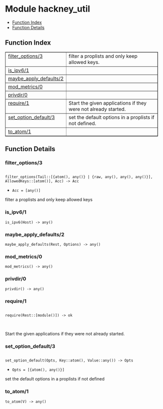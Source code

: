 

# Module hackney_util #
* [Function Index](#index)
* [Function Details](#functions)


<a name="index"></a>

## Function Index ##


<table width="100%" border="1" cellspacing="0" cellpadding="2" summary="function index"><tr><td valign="top"><a href="#filter_options-3">filter_options/3</a></td><td>filter a proplists and only keep allowed keys.</td></tr><tr><td valign="top"><a href="#is_ipv6-1">is_ipv6/1</a></td><td></td></tr><tr><td valign="top"><a href="#maybe_apply_defaults-2">maybe_apply_defaults/2</a></td><td></td></tr><tr><td valign="top"><a href="#mod_metrics-0">mod_metrics/0</a></td><td></td></tr><tr><td valign="top"><a href="#privdir-0">privdir/0</a></td><td></td></tr><tr><td valign="top"><a href="#require-1">require/1</a></td><td>Start the given applications if they were not already started.</td></tr><tr><td valign="top"><a href="#set_option_default-3">set_option_default/3</a></td><td>set the default options in a proplists if not defined.</td></tr><tr><td valign="top"><a href="#to_atom-1">to_atom/1</a></td><td></td></tr></table>


<a name="functions"></a>

## Function Details ##

<a name="filter_options-3"></a>

### filter_options/3 ###


<pre><code>
filter_options(Tail::[{atom(), any()} | {raw, any(), any(), any()}], AllowedKeys::[atom()], Acc) -&gt; Acc
</code></pre>

<ul class="definitions"><li><code>Acc = [any()]</code></li></ul>

filter a proplists and only keep allowed keys
<a name="is_ipv6-1"></a>

### is_ipv6/1 ###

`is_ipv6(Host) -> any()`


<a name="maybe_apply_defaults-2"></a>

### maybe_apply_defaults/2 ###

`maybe_apply_defaults(Rest, Options) -> any()`


<a name="mod_metrics-0"></a>

### mod_metrics/0 ###

`mod_metrics() -> any()`


<a name="privdir-0"></a>

### privdir/0 ###

`privdir() -> any()`


<a name="require-1"></a>

### require/1 ###


<pre><code>
require(Rest::[module()]) -&gt; ok
</code></pre>
<br />

Start the given applications if they were not already started.
<a name="set_option_default-3"></a>

### set_option_default/3 ###


<pre><code>
set_option_default(Opts, Key::atom(), Value::any()) -&gt; Opts
</code></pre>

<ul class="definitions"><li><code>Opts = [{atom(), any()}]</code></li></ul>

set the default options in a proplists if not defined
<a name="to_atom-1"></a>

### to_atom/1 ###

`to_atom(V) -> any()`


